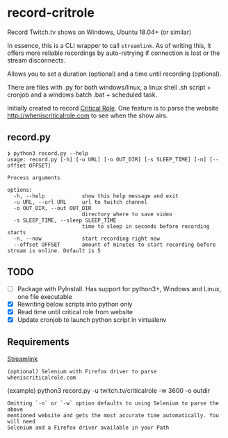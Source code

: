 # record-critrole
Record Twitch.tv shows on Windows, Ubuntu 18.04+ (or similar)

In essence, this is a CLI wrapper to call `streamlink`. As of writing this, it offers more reliable recordings by auto-retrying if connection is lost or the stream disconnects.

Allows you to set a duration (optional) and a time until recording (optional).

There are files with .py for both windows/linux, a linux shell .sh script + cronjob and a  windows batch .bat + scheduled task. 

Initially created to record [Critical Role](https://critrole.com). One feature is to parse the website http://wheniscriticalrole.com to see when the show airs.

## record.py

```
❯ python3 record.py --help
usage: record.py [-h] [-u URL] [-o OUT_DIR] [-s SLEEP_TIME] [-n] [--offset OFFSET]

Process arguments

options:
  -h, --help            show this help message and exit
  -u URL, --url URL     url to twitch channel
  -o OUT_DIR, --out OUT_DIR
                        directory where to save video
  -s SLEEP_TIME, --sleep SLEEP_TIME
                        time to sleep in seconds before recording starts
  -n, --now             start recording right now
  --offset OFFSET       amount of minutes to start recording before stream is online. Default is 5

```

## TODO
- [ ] Package with PyInstall. Has support for python3+, Windows and Linux, one file
executable
- [x] Rewriting below scripts into python only
- [x] Read time until critical role from website
- [x] Update cronjob to launch python script in virtualenv
## Requirements

[Streamlink](https://github.com/streamlink/streamlink)

```
(optional) Selenium with Firefox driver to parse wheniscriticalrole.com
```
(example) python3 record.py -u twitch.tv/criticalrole -w 3600 -o outdir
```
Omitting `-n` or `-w` option defaults to using Selenium to parse the above
mentioned website and gets the most accurate time automatically. You will need
Selenium and a Firefox driver available in your Path

